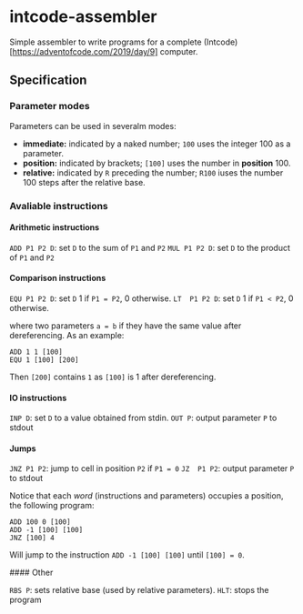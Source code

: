 # intcode-assembler

Simple assembler to write programs for a complete (Intcode)[https://adventofcode.com/2019/day/9] computer.

## Specification

### Parameter modes

Parameters can be used in severalm modes:
+ **immediate:** indicated by a naked number; `100` uses the integer 100 as a parameter.
+ **position:** indicated by brackets; `[100]` uses the number in **position** 100.
+ **relative:** indicated by `R` preceding the number; `R100` iuses the number 100 steps after the relative base.

### Avaliable instructions

#### Arithmetic instructions

`ADD P1 P2 D`: set `D` to the sum of `P1` and `P2`
`MUL P1 P2 D`: set `D` to the product of `P1` and `P2`

#### Comparison instructions

`EQU P1 P2 D`: set `D` 1 if `P1 = P2`, 0 otherwise.
`LT  P1 P2 D`: set `D` 1 if `P1 < P2`, 0 otherwise.

where two parameters `a = b` if they have the same value after dereferencing. As an example:

```
ADD 1 1 [100]
EQU 1 [100] [200]
```
Then `[200]` contains `1` as `[100]` is 1 after dereferencing.

#### IO instructions

`INP D`: set `D` to a value obtained from stdin.
`OUT P`: output parameter `P` to stdout

#### Jumps

`JNZ P1 P2`: jump to cell in position `P2` if `P1 = 0`
`JZ  P1 P2`: output parameter `P` to stdout

Notice that each *word* (instructions and parameters) occupies a position, the following program:
```
ADD 100 0 [100]
ADD -1 [100] [100]
JNZ [100] 4
```
Will jump to the instruction `ADD -1 [100] [100]` until `[100] = 0`.

#### Other

`RBS P`: sets relative base (used by relative parameters).
`HLT`: stops the program
